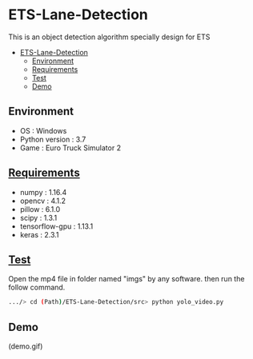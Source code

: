 # ETS-Lane-Detection

This is an object detection algorithm specially design for ETS

- [ETS-Lane-Detection](#ets-lane-detection)
  - [Environment](#environment)
  - [Requirements](#requirements)
  - [Test](#test)
  - [Demo](#demo)

## Environment

- OS : Windows
- Python version : 3.7
- Game : Euro Truck Simulator 2

## [Requirements](requirements.txt)

- numpy : 1.16.4
- opencv : 4.1.2
- pillow : 6.1.0
- scipy : 1.3.1
- tensorflow-gpu : 1.13.1
- keras : 2.3.1

## [Test](src/test/test.py)

Open the mp4 file in folder named "imgs" by any software.
then run the follow command.

```bash
.../> cd (Path)/ETS-Lane-Detection/src> python yolo_video.py
```
## Demo
(demo.gif)
